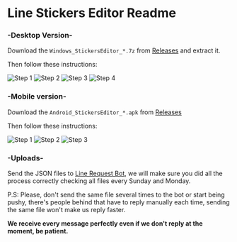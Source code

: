 # Line Stickers Editor Readme

### -Desktop Version-

Download the `Windows_StickersEditor_*.7z` from [Releases](https://git.io/vxJWd) and extract it.

Then follow these instructions:

![Step 1](http://telegra.ph/file/0b3240a5e854a8c3dac8b.png)
![Step 2](http://telegra.ph/file/09e2c0c9a7aa1763a9b11.png)
![Step 3](http://telegra.ph/file/7b9b669f592dbaa632d04.png)
![Step 4](http://telegra.ph/file/1717a034f44eafc161b00.png)

### -Mobile version-

Download the `Android_StickersEditor_*.apk` from [Releases](https://git.io/vxJWd)

Then follow these instructions:

![Step 1](http://telegra.ph/file/33d6492af5b766ce5cdd1.png)
![Step 2](http://telegra.ph/file/69f05bcb644c7ca6f7458.png)
![Step 3](http://telegra.ph/file/58bce24bbaa284884fdf1.png)


### -Uploads-

Send the JSON files to [Line Request Bot](https://t.me/linerequestsbot/), we will make sure you did all the process correctly checking all files every Sunday and Monday. 

P.S: Please, don't send the same file several times to the bot or start being pushy, there's people behind that have to reply manually each time, sending the same file won't make us reply faster.

**We receive every message perfectly even if we don't reply at the moment, be patient.**